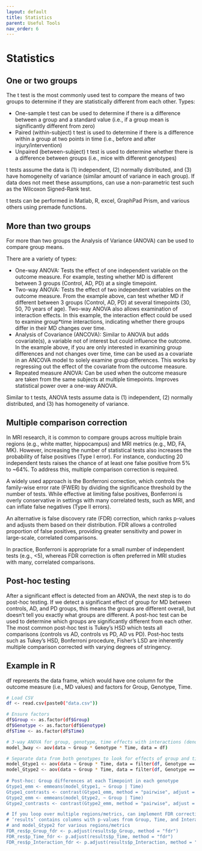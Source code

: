```yaml
---
layout: default
title: Statistics
parent: Useful Tools
nav_order: 6
---
```

# Statistics

## One or two groups
The t test is the most commonly used test to compare the means of two groups to determine if they are statistically different from each other. 
Types:
- One-sample t test can be used to determine if there is a difference between a group and a standard value (i.e., if a group mean is significantly different from zero)
- Paired (within-subject) t test is used to determine if there is a difference within a group at two points in time (i.e., before and after injury/intervention)
- Unpaired (between-subject) t test is used to determine whether there is a difference between groups (i.e., mice with different genotypes)

t tests assume the data is (1) independent, (2) normally distributed, and (3) have homogeneity of variance (similar amount of variance in each group). If data does not meet these assumptions, can use a non-parametric test such as the Wilcoxon Signed-Rank test. 

t tests can be performed in Matlab, R, excel, GraphPad Prism, and various others using premade functions.


## More than two groups

For more than two groups the Analysis of Variance (ANOVA) can be used to compare group means. 

There are a variety of types:
- One-way ANOVA: Tests the effect of one independent variable on the outcome measure. For example, testing whether MD is different between 3 groups (Control, AD, PD) at a single timepoint. 
- Two-way ANOVA: Tests the effect of two independent variables on the outcome measure. From the example above, can test whether MD if different between 3 groups (Control, AD, PD) at several timepoints (30, 50, 70 years of age). Two-way ANOVA also allows examination of interaction effects. In this example, the interaction effect could be used to examine group*time interactions, indicating whether there groups differ in their MD changes over time. 
- Analysis of Covariance (ANCOVA): Similar to ANOVA but adds covariate(s), a variable not of interest but could influence the outcome. In the example above, if you are only interested in examining group differences and not changes over time, time can be used as a covariate in an ANCOVA model to solely examine group differences. This works by regressing out the effect of the covariate from the outcome measure. 
- Repeated measure ANOVA: Can be used when the outcome measure are taken from the same subjects at multiple timepoints. Improves statistical power over a one-way ANOVA.

Similar to t tests, ANOVA tests assume data is (1) independent, (2) normally distributed, and (3) has homogeneity of variance. 


## Multiple comparison correction

In MRI research, it is common to compare groups across multiple brain regions (e.g., white matter, hippocampus) and MRI metrics (e.g., MD, FA, MK). However, increasing the number of statistical tests also increases the probability of false positives (Type I error). For instance, conducting 20 independent tests raises the chance of at least one false positive from 5% to ~64%. To address this, multiple comparison correction is required.

A widely used approach is the Bonferroni correction, which controls the family-wise error rate (FWER) by dividing the significance threshold by the number of tests. While effective at limiting false positives, Bonferroni is overly conservative in settings with many correlated tests, such as MRI, and can inflate false negatives (Type II errors).

An alternative is false discovery rate (FDR) correction, which ranks p-values and adjusts them based on their distribution. FDR allows a controlled proportion of false positives, providing greater sensitivity and power in large-scale, correlated comparisons.

In practice, Bonferroni is appropriate for a small number of independent tests (e.g., <5), whereas FDR correction is often preferred in MRI studies with many, correlated comparisons.


## Post-hoc testing

After a significant effect is detected from an ANOVA, the next step is to do post-hoc testing. If we detect a significant effect of group for MD between controls, AD, and PD groups, this means the groups are different overall, but doesn’t tell you exactly what groups are different. A post-hoc test can be used to determine which groups are significantly different from each other. The most common post-hoc test is Tukey’s HSD which tests all comparisons (controls vs AD, controls vs PD, AD vs PD). Post-hoc tests such as Tukey’s HSD, Bonferroni procedure, Fisher’s LSD are inherently multiple comparison corrected with varying degrees of stringency.


## Example in R 

df represents the data frame, which would have one column for the outcome measure (i.e., MD values) and factors for Group, Genotype, Time. 

``` bash
# Load CSV
df <- read.csv(paste0("data.csv"))

# Ensure factors
df$Group <- as.factor(df$Group)
df$Genotype <- as.factor(df$Genotype)
df$Time <- as.factor(df$Time)

# 3-way ANOVA for group, genotype, time effects with interactions (denoted by *)
model_3way <- aov(data ~ Group * Genotype * Time, data = df)

# Separate data from both genotypes to look for effects of group and time 
model_Gtype1 <- aov(data ~ Group * Time, data = filter(df, Genotype == 'Gtype1'))
model_Gtype2 <- aov(data ~ Group * Time, data = filter(df, Genotype == 'Gtype2’))
		
# Post-hoc: Group differences at each Timepoint in each genotype
Gtype1_emm <- emmeans(model_Gtype1, ~ Group | Time)
Gtype1_contrasts <- contrast(Gtype1_emm, method = "pairwise", adjust = "tukey")
Gtype2_emm <- emmeans(model_Gtype2, ~ Group | Time)
Gtype2_contrasts <- contrast(Gtype2_emm, method = "pairwise", adjust = "tukey")

# If you loop over multiple regions/metrics, can implement FDR correction
# ‘results’ contains columns with p-values from Group, Time, and Interaction effects from model_Gtype1     
# and model_Gtype2 for various regions/metrics
FDR_res$p_Group_fdr <- p.adjust(results$p_Group, method = "fdr")
FDR_res$p_Time_fdr <- p.adjust(results$p_Time, method = "fdr")
FDR_res$p_Interaction_fdr <- p.adjust(results$p_Interaction, method = "fdr")
```
